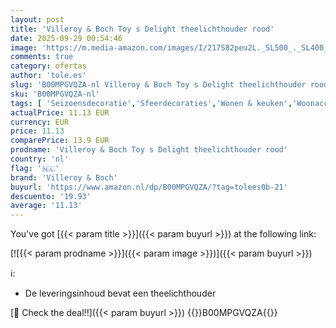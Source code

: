```yaml
---
layout: post
title: 'Villeroy & Boch Toy s Delight theelichthouder rood'
date: 2025-09-29 00:54:46
image: 'https://m.media-amazon.com/images/I/217S82peu2L._SL500_._SL400_.jpg'
comments: true
category: ofertas
author: 'tole.es'
slug: 'B00MPGVQZA-nl Villeroy & Boch Toy s Delight theelichthouder rood'
sku: 'B00MPGVQZA-nl'
tags: [ 'Seizoensdecoratie','Sfeerdecoraties','Wonen & keuken','Woonaccessoires','villeroy & boch','🇳🇱', ]
actualPrice: 11.13 EUR
currency: EUR
price: 11.13
comparePrice: 13.9 EUR
prodname: 'Villeroy & Boch Toy s Delight theelichthouder rood'
country: 'nl'
flag: '🇳🇱'
brand: 'Villeroy & Boch'
buyurl: 'https://www.amazon.nl/dp/B00MPGVQZA/?tag=tolees0b-21'
descuento: '19.93'
average: '11.13'
---
```


You've got [{{< param title >}}]({{< param buyurl >}}) at the following link:

[![{{< param prodname >}}]({{< param image >}})]({{< param buyurl >}})

ℹ️:

- De leveringsinhoud bevat een theelichthouder

[🛒 Check the deal!!]({{< param buyurl >}})
{{<world>}}B00MPGVQZA{{</world>}}
